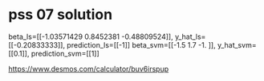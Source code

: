 # pss 07 solution

beta_ls=[[-1.03571429  0.8452381  -0.48809524]], y_hat_ls=[[-0.20833333]], prediction_ls=[[-1]]
beta_svm=[[-1.5  1.7 -1. ]], y_hat_svm=[[0.1]], prediction_svm=[[1]]

https://www.desmos.com/calculator/buv6irspup

